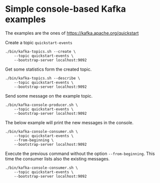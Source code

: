 # Simple console-based Kafka examples

The examples are the ones of https://kafka.apache.org/quickstart 


Create a topic `quickstart-events`

```
./bin/kafka-topics.sh --create \
	--topic quickstart-events \
	--bootstrap-server localhost:9092
```

Get some statistics form the created topic.

```
./bin/kafka-topics.sh --describe \
	--topic quickstart-events \
	--bootstrap-server localhost:9092
```

Send some message on the example topic.

```
./bin/kafka-console-producer.sh \
	--topic quickstart-events \
	--bootstrap-server localhost:9092
```

The below example will print the new messages in the console.

```
./bin/kafka-console-consumer.sh \
	--topic quickstart-events \
	--from-beginning \
	--bootstrap-server localhost:9092
```

Execute the previous command without the option `--from-beginning`. This time the consumer lists also the existing messages.

```
./bin/kafka-console-consumer.sh \
	--topic quickstart-events \
	--bootstrap-server localhost:9092
```

